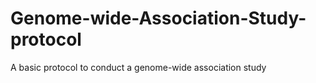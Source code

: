 # Genome-wide-Association-Study-protocol
A basic protocol to conduct a genome-wide association study
